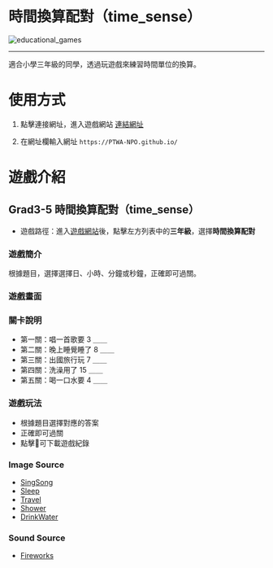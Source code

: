 # 時間換算配對（time_sense）

![educational_games](https://img.shields.io/github/v/tag/PTWA-NPO/PTWA-NPO.github.io)

---
適合小學三年級的同學，透過玩遊戲來練習時間單位的換算。

# 使用方式

[//]: # (TODO demo gif)

1. 點擊連接網址，進入遊戲網站
    [連結網址](https://PTWA-NPO.github.io/)

2. 在網址欄輸入網址
    `https://PTWA-NPO.github.io/`

[//]: # (TODO demo gif)


# 遊戲介紹

## Grad3-5 時間換算配對（time_sense）

- 遊戲路徑：進入[遊戲網站](https://PTWA-NPO.github.io/)後，點擊左方列表中的**三年級**，選擇**時間換算配對**

### 遊戲簡介

根據題目，選擇選擇日、小時、分鐘或秒鐘，正確即可過關。

### 遊戲畫面
[//]: # (TODO game play view gif)

### 關卡說明
- 第一關：唱一首歌要 3 ＿＿
- 第二關：晚上睡覺睡了 8 ＿＿
- 第三關：出國旅行玩 7 ＿＿
- 第四關：洗澡用了 15 ＿＿
- 第五關：喝一口水要 4 ＿＿
  
### 遊戲玩法
- 根據題目選擇對應的答案
- 正確即可過關
- 點擊💾可下載遊戲紀錄
 
### Image Source
- [SingSong](https://www.flaticon.com/?k=1624352281597)
- [Sleep](https://www.flaticon.com/?k=1624352281597)
- [Travel](https://www.flaticon.com/?k=1624352281597)
- [Shower](https://www.flaticon.com/?k=1624352281597)
- [DrinkWater](https://www.flaticon.com/?k=1624352281597)

### Sound Source
- [Fireworks](https://opengameart.org/content/fireworks-with-applause-happy-people)

